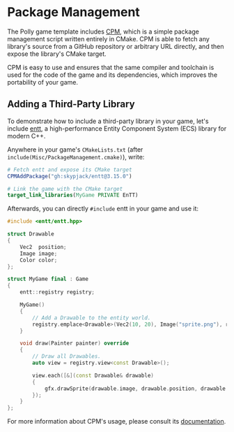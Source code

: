 # Package Management

The Polly game template includes [CPM](https://github.com/cpm-cmake/CPM.cmake), which is a simple package management script written entirely in CMake. CPM is able to fetch any library's source from a GitHub repository or arbitrary URL directly, and then expose the library's CMake target.

CPM is easy to use and ensures that the same compiler and toolchain is used for the code of the game and its dependencies, which improves the portability of your game.

## Adding a Third-Party Library

To demonstrate how to include a third-party library in your game, let's include [entt](https://github.com/skypjack/entt), a high-performance Entity Component System (ECS) library for modern C++.

Anywhere in your game's `CMakeLists.txt` (after `include(Misc/PackageManagement.cmake)`), write:

```cmake
# Fetch entt and expose its CMake target
CPMAddPackage("gh:skypjack/entt@3.15.0")

# Link the game with the CMake target
target_link_libraries(MyGame PRIVATE EnTT)
```

Afterwards, you can directly `#include` entt in your game and use it:

```cpp
#include <entt/entt.hpp>

struct Drawable
{
    Vec2  position;
    Image image;
    Color color;
};

struct MyGame final : Game
{
    entt::registry registry;

    MyGame()
    {
        // Add a Drawable to the entity world.
        registry.emplace<Drawable>(Vec2(10, 20), Image("sprite.png"), red);
    }

    void draw(Painter painter) override
    {
        // Draw all Drawables.
        auto view = registry.view<const Drawable>();

        view.each([&](const Drawable& drawable)
        {
            gfx.drawSprite(drawable.image, drawable.position, drawable.color);
        });
    }
};
```

For more information about CPM's usage, please consult its [documentation](https://github.com/cpm-cmake/CPM.cmake).
